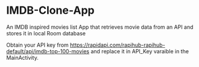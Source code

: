 # IMDB-Clone-App
An IMDB inspired movies list App that retrieves movie data from an API and stores it in local Room database


Obtain your API key from https://rapidapi.com/rapihub-rapihub-default/api/imdb-top-100-movies and replace it in API_Key varaible in the MainActivity.
